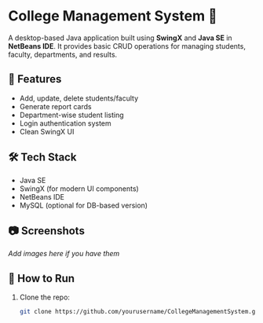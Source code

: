 # College Management System 🏫

A desktop-based Java application built using **SwingX** and **Java SE** in **NetBeans IDE**. It provides basic CRUD operations for managing students, faculty, departments, and results.

## 🚀 Features

- Add, update, delete students/faculty
- Generate report cards
- Department-wise student listing
- Login authentication system
- Clean SwingX UI

## 🛠️ Tech Stack

- Java SE
- SwingX (for modern UI components)
- NetBeans IDE
- MySQL (optional for DB-based version)

## 📷 Screenshots

*Add images here if you have them*

## 🚀 How to Run

1. Clone the repo:

   ```bash
   git clone https://github.com/yourusername/CollegeManagementSystem.git
